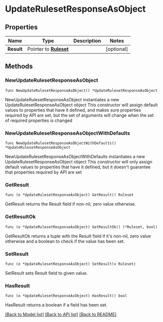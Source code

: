 # UpdateRulesetResponseAsObject

## Properties

Name | Type | Description | Notes
------------ | ------------- | ------------- | -------------
**Result** | Pointer to [**Ruleset**](Ruleset.md) |  | [optional] 

## Methods

### NewUpdateRulesetResponseAsObject

`func NewUpdateRulesetResponseAsObject() *UpdateRulesetResponseAsObject`

NewUpdateRulesetResponseAsObject instantiates a new UpdateRulesetResponseAsObject object
This constructor will assign default values to properties that have it defined,
and makes sure properties required by API are set, but the set of arguments
will change when the set of required properties is changed

### NewUpdateRulesetResponseAsObjectWithDefaults

`func NewUpdateRulesetResponseAsObjectWithDefaults() *UpdateRulesetResponseAsObject`

NewUpdateRulesetResponseAsObjectWithDefaults instantiates a new UpdateRulesetResponseAsObject object
This constructor will only assign default values to properties that have it defined,
but it doesn't guarantee that properties required by API are set

### GetResult

`func (o *UpdateRulesetResponseAsObject) GetResult() Ruleset`

GetResult returns the Result field if non-nil, zero value otherwise.

### GetResultOk

`func (o *UpdateRulesetResponseAsObject) GetResultOk() (*Ruleset, bool)`

GetResultOk returns a tuple with the Result field if it's non-nil, zero value otherwise
and a boolean to check if the value has been set.

### SetResult

`func (o *UpdateRulesetResponseAsObject) SetResult(v Ruleset)`

SetResult sets Result field to given value.

### HasResult

`func (o *UpdateRulesetResponseAsObject) HasResult() bool`

HasResult returns a boolean if a field has been set.


[[Back to Model list]](../README.md#documentation-for-models) [[Back to API list]](../README.md#documentation-for-api-endpoints) [[Back to README]](../README.md)


